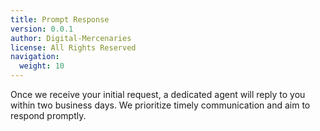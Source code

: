 ```yaml
---
title: Prompt Response
version: 0.0.1
author: Digital-Mercenaries
license: All Rights Reserved
navigation:
  weight: 10
---
```


Once we receive your initial request, a dedicated agent will reply to you
within two business days. We prioritize timely communication and aim to respond
promptly.

